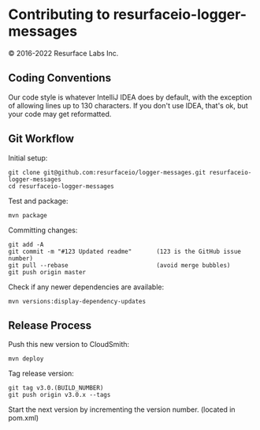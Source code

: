 # Contributing to resurfaceio-logger-messages
&copy; 2016-2022 Resurface Labs Inc.

## Coding Conventions

Our code style is whatever IntelliJ IDEA does by default, with the exception of allowing lines up to 130 characters.
If you don't use IDEA, that's ok, but your code may get reformatted.

## Git Workflow

Initial setup:

```
git clone git@github.com:resurfaceio/logger-messages.git resurfaceio-logger-messages
cd resurfaceio-logger-messages
```

Test and package:

```
mvn package
```

Committing changes:

```
git add -A
git commit -m "#123 Updated readme"       (123 is the GitHub issue number)
git pull --rebase                         (avoid merge bubbles)
git push origin master
```

Check if any newer dependencies are available:

```
mvn versions:display-dependency-updates
```

## Release Process

Push this new version to CloudSmith:

```
mvn deploy
```

Tag release version:

```
git tag v3.0.(BUILD_NUMBER)
git push origin v3.0.x --tags
```

Start the next version by incrementing the version number. (located in pom.xml)
